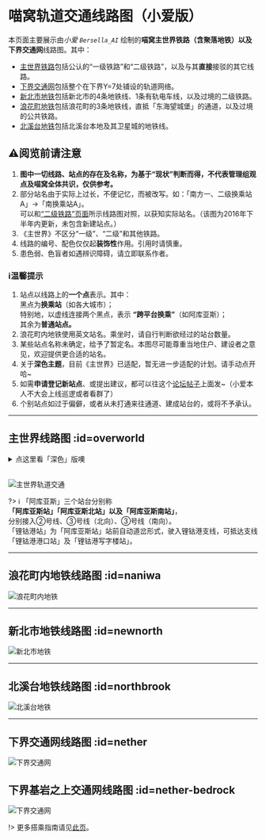 # 喵窝轨道交通线路图（小爱版）

本页面主要展示由*小爱 `Bersella_AI`* 绘制的**喵窝主世界铁路（含聚落地铁）以及下界交通网**线路图。其中：

- [主世界铁路](#overworld)包括公认的“一级铁路”和“二级铁路”，以及与其**直接**接驳的其它线路。
- [下界交通网](#nether)包括整个在下界Y=7处铺设的轨道网络。
- [新北市地铁](#newnorth)包括新北市的4条地铁线、1条有轨电车线，以及过境的二级铁路。
- [浪花町地铁](#naniwa)包括浪花町的3条地铁线，直抵「东海望城堡」的通道，以及过境的公共铁路。
- [北溪台地铁](#northbrook)包括北溪台本地及其卫星城的地铁线。

## ⚠阅览前请注意

1. **图中一切线路、站点的存在及名称，为基于“现状”判断而得，不代表管理组观点及喵窝全体共识，仅供参考。**
2. 部分站名由于实际上过长，不便记忆，而被改写。如：「南方一、二级换乘站A」→「南换乘站A」。  
   可以和[“二级铁路”页面](tutorial/map-navi/railway-overworld-dmql)所示线路图对照，以获知实际站名。（该图为2016年下半年内更新，未包含新建站点。）
3. 《主世界》不区分“一级”、“二级”和其他铁路。
4. 线路的编号、配色仅仅起**装饰性**作用。引用时请慎重。
5. 患色弱、色盲者如遇辨识障碍，请立即联系作者。

### ℹ温馨提示

1. 站点以线路上的**一个点**表示。其中：  
   黑点为**换乘站**（如各大城市）；  
   特别地，以虚线连接两个黑点，表示 **“跨平台换乘”**（如阿库亚斯）；  
   其余为**普通站点。**
2. 浪花町内地铁使用英文站名。乘坐时，请自行判断欲经过的站台数量。
3. 某些站点名称未确定，给予了暂定名。本图尽可能尊重当地住户、建设者之意见，欢迎提供更合适的站名。
4. 关于**深色主题**，目前《主世界》已适配，暂无进一步适配的计划。请手动点开哈\~
5. 如需**申请登记新站点**、或提出建议，都可以往这个[论坛帖子](https://bbs.nyaa.cat/d/951/100)上面发\~（小爱本人不大会上线巡逻或者看群了）
6. 个别站点如过于偏僻，或者从未打通来往通道、建成站台的，或将不予承认。

- - -

## 主世界线路图 :id=overworld

<details>
<summary>点这里看「深色」版噢</summary>

![dark](https://bersella-ai.cc/nyan/map-overworld-rail-dark.png)

</details>
<br />

![主世界轨道交通](https://bersella-ai.cc/nyan/map-overworld-rail.png)


?> :information_source: 「阿库亚斯」三个站台分别称  
**「阿库亚斯站」「阿库亚斯北站」以及「阿库亚斯南站」**，  
分别接入②号线、③号线（北向）、③号线（南向）。  
「锂钴港站」为「阿库亚斯站」站前自动道岔形式，驶入锂钴港支线，可抵达支线「锂钴港港口站」及「锂钴港写字楼站」。

- - -

## 浪花町内地铁线路图 :id=naniwa

![浪花町内地铁](https://bersella-ai.cc/nyan/map-Naniwa-subway.png)

- - -

## 新北市地铁线路图 :id=newnorth

![新北市地铁](https://bersella-ai.cc/nyan/map-NewNorth-subway.png)

- - -

## 北溪台地铁线路图 :id=northbrook

![北溪台地铁](https://bersella-ai.cc/nyan/map-NorthBrook-subway.png)

- - -

## 下界交通网线路图 :id=nether

![下界交通网](https://bersella-ai.cc/nyan/map-nether-traffic.png)

## 下界基岩之上交通网线路图 :id=nether-bedrock

![下界交通网](https://bersella-ai.cc/nyan/map-nether-bedrock-traffic.png)

!> 更多搭乘指南请见[此页](tutorial/map-navi/railway-nether "下界铁路搭乘指南")。
